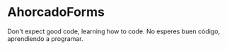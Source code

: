 # AhorcadoForms
Don't expect good code, learning how to code. No esperes buen código, aprendiendo a programar.
